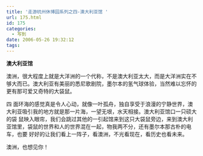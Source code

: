 ```yaml
---
title: '走游杭州休博园系列之四-澳大利亚馆 '
url: 175.html
id: 175
categories:
  - 写到
date: 2006-05-26 19:32:12
tags:
---
```


**澳大利亚馆**  
  
澳洲，很大程度上就是大洋洲的一个代称，不是澳大利亚太大，而是大洋洲实在不够大而已。澳大利亚有美丽的悉尼歌剧院，墨尔本的氢气球体验，当然难以忘怀的更有那可爱又奇特的大袋鼠。  
  
四 面环海的感觉真是令人心动，就像一叶孤舟，独自享受于浪漫的宁静世界，澳大利亚吸引我的地方就是那一片海，一望无垠，水天相接。澳大利亚馆口一只硕大的袋 鼠映入眼帘，我们会跳过其他的一引起馆来到这只大袋鼠旁边，来到澳大利亚馆里，袋鼠的世界和人的世界混在一起，物我两不分，还有墨尔本那古朴的电车，也要 好好的让我们看上一阵子，看澳洲，不光看现在，看历史也看未来。  
  
澳洲，也想见你！